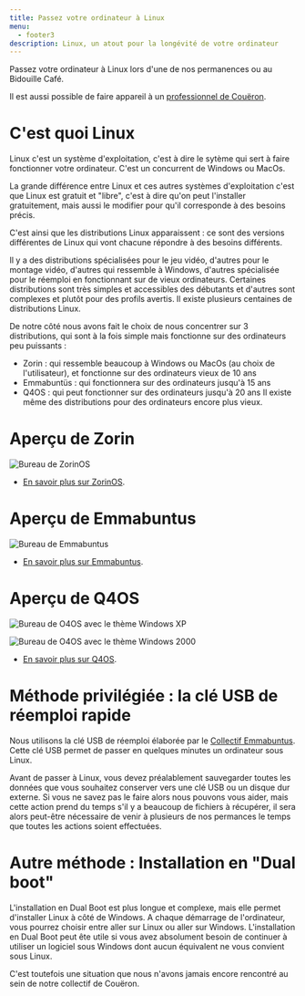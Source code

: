 ```yaml
---
title: Passez votre ordinateur à Linux
menu:
  - footer3
description: Linux, un atout pour la longévité de votre ordinateur
---
```

Passez votre ordinateur à Linux lors d'une de nos permanences ou au Bidouille Café.

I﻿l est aussi possible de faire appareil à un [professionnel de Couëron](/page/coueron).

# C'est quoi Linux

Linux c'est un système d'exploitation, c'est à dire le sytème qui sert à faire fonctionner votre ordinateur. C'est un concurrent de Windows ou MacOs.

La grande différence entre Linux et ces autres systèmes d'exploitation c'est que Linux est gratuit et "libre", c'est à dire qu'on peut l'installer gratuitement, mais aussi le modifier pour qu'il corresponde à des besoins précis.

C'est ainsi que les distributions Linux apparaissent : ce sont des versions différentes de Linux qui vont chacune répondre à des besoins différents.

Il y a des distributions spécialisées pour le jeu vidéo, d'autres pour le montage vidéo, d'autres qui ressemble à Windows, d'autres spécialisée pour le réemploi en fonctionnant sur de vieux ordinateurs. Certaines distributions sont très simples et accessibles des débutants et d'autres sont complexes et plutôt pour des profils avertis.
Il existe plusieurs centaines de distributions Linux.

De notre côté nous avons fait le choix de nous concentrer sur 3 distributions, qui sont à la fois simple mais fonctionne sur des ordinateurs peu puissants :

* Zorin : qui ressemble beaucoup à Windows ou MacOs (au choix de l'utilisateur), et fonctionne sur des ordinateurs vieux de 10 ans
* Emmabuntüs : qui fonctionnera sur des ordinateurs jusqu'à 15 ans
* Q4OS : qui peut fonctionner sur des ordinateurs jusqu'à 20 ans
  Il existe même des distributions pour des ordinateurs encore plus vieux.

# Aperçu de Zorin

![Bureau de ZorinOS](/img/zorin.jpg "Bureau de ZorinOS")

* [En savoir plus sur ZorinOS](https://zorin.com/os/).

# Aperçu de Emmabuntus

![Bureau de Emmabuntus](/img/emmabuntus.jpg "Bureau de Emmabuntus")

* [En savoir plus sur Emmabuntus](https://emmabuntus.org/).

# Aperçu de Q4OS

![Bureau de O4OS avec le thème Windows XP](/img/q4os_xp.jpg "Bureau de O4OS avec le thème Windows XP")

![Bureau de O4OS avec le thème Windows 2000](/img/q4os_2000.jpg "Bureau de O4OS avec le thème Windows 2000")

* [En savoir plus sur Q4OS](https://q4os.org/).

# Méthode privilégiée : la clé USB de réemploi rapide

Nous utilisons la clé USB de réemploi élaborée par le [Collectif Emmabuntus](https://emmabuntus.org/campagne-de-reemploi-pour-tous/).
Cette clé USB permet de passer en quelques minutes un ordinateur sous Linux.

Avant de passer à Linux, vous devez préalablement sauvegarder toutes les données que vous souhaitez conserver vers une clé USB ou un disque dur externe.
Si vous ne savez pas le faire alors nous pouvons vous aider, mais cette action prend du temps s'il y a beaucoup de fichiers à récupérer, il sera alors peut-être nécessaire de venir à plusieurs de nos permances le temps que toutes les actions soient effectuées.

# Autre méthode : Installation en "Dual boot"

L'installation en Dual Boot est plus longue et complexe, mais elle permet d'installer Linux à côté de Windows.
A chaque démarrage de l'ordinateur, vous pourrez choisir entre aller sur Linux ou aller sur Windows. 
L'installation en Dual Boot peut ête utile si vous avez absolument besoin de continuer à utiliser un logiciel sous Windows dont aucun équivalent ne vous convient sous Linux.

C'est toutefois une situation que nous n'avons jamais encore rencontré au sein de notre collectif de Couëron.